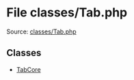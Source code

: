 File classes/Tab.php
=========

Source: [classes/Tab.php](https://github.com/PrestaShop/PrestaShop/blob/1.6.0.13/classes/Tab.php)


Classes
-------

* [TabCore](class.TabCore.md)

